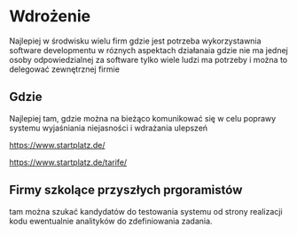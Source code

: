 # Wdrożenie 

Najlepiej w środwisku wielu firm
gdzie jest potrzeba wykorzystawnia software developmentu w róznych aspektach działanaia
gdzie nie ma jednej osoby odpowiedzialnej za software
tylko wiele ludzi ma potrzeby i można to delegować zewnętrznej firmie

## Gdzie
Najlepiej tam, gdzie można na bieżąco komunikować się w celu poprawy systemu
wyjaśniania niejasności
i wdrażania ulepszeń



https://www.startplatz.de/

https://www.startplatz.de/tarife/



## Firmy szkolące przyszłych prgoramistów

tam można szukać kandydatów do testowania systemu od strony realizacji kodu
ewentualnie analityków do zdefiniowania zadania.



